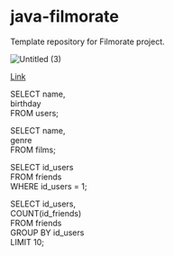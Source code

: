# java-filmorate
Template repository for Filmorate project.

![Untitled (3)](https://user-images.githubusercontent.com/100937559/182045211-2c4e5c7d-adaa-48a0-8c3f-20e2ecc70340.png)

[Link](https://dbdiagram.io/d/62e4ecd5f31da965e844d8e4)

SELECT name, <br>
birthday <br>
FROM users;

SELECT name, <br> 
genre <br>
FROM films;


SELECT id_users <br> 
FROM friends <br>
WHERE id_users = 1;

SELECT id_users, <br>
COUNT(id_friends) <br>
FROM friends <br>
GROUP BY id_users <br>
LIMIT 10; 
